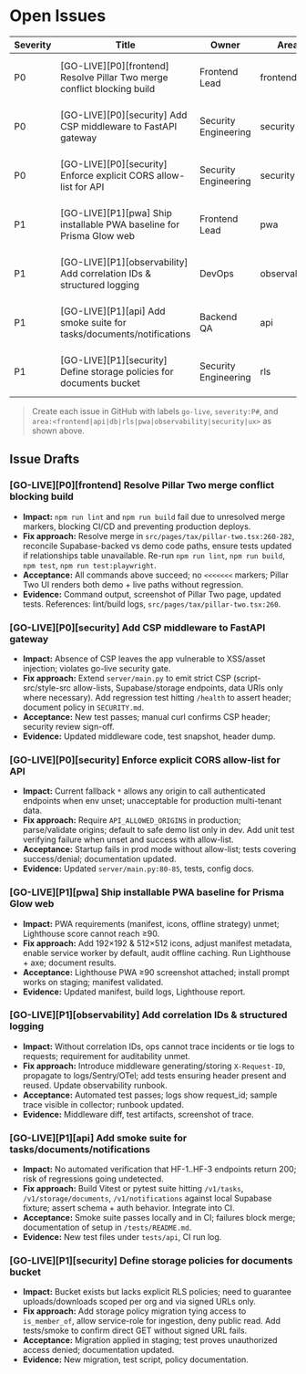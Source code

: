 # Open Issues

| Severity | Title | Owner | Area | GitHub | Status |
| --- | --- | --- | --- | --- | --- |
| P0 | [GO-LIVE][P0][frontend] Resolve Pillar Two merge conflict blocking build | Frontend Lead | frontend | _pending_ | ✅ Implemented (pending review) |
| P0 | [GO-LIVE][P0][security] Add CSP middleware to FastAPI gateway | Security Engineering | security | _pending_ | ✅ Implemented (pending review) |
| P0 | [GO-LIVE][P0][security] Enforce explicit CORS allow-list for API | Security Engineering | security | _pending_ | ✅ Implemented (pending review) |
| P1 | [GO-LIVE][P1][pwa] Ship installable PWA baseline for Prisma Glow web | Frontend Lead | pwa | _pending_ | ✅ Implemented (Lighthouse run pending) |
| P1 | [GO-LIVE][P1][observability] Add correlation IDs & structured logging | DevOps | observability | _pending_ | ✅ Implemented (pending review) |
| P1 | [GO-LIVE][P1][api] Add smoke suite for tasks/documents/notifications | Backend QA | api | _pending_ | ✅ Implemented (pending review) |
| P1 | [GO-LIVE][P1][security] Define storage policies for documents bucket | Security Engineering | rls | _pending_ | ✅ Implemented (pending review) |

> Create each issue in GitHub with labels `go-live`, `severity:P#`, and `area:<frontend|api|db|rls|pwa|observability|security|ux>` as shown above.

## Issue Drafts

### [GO-LIVE][P0][frontend] Resolve Pillar Two merge conflict blocking build
- **Impact:** `npm run lint` and `npm run build` fail due to unresolved merge markers, blocking CI/CD and preventing production deploys.
- **Fix approach:** Resolve merge in `src/pages/tax/pillar-two.tsx:260-282`, reconcile Supabase-backed vs demo code paths, ensure tests updated if relationships table unavailable. Re-run `npm run lint`, `npm run build`, `npm test`, `npm run test:playwright`.
- **Acceptance:** All commands above succeed; no `<<<<<<<` markers; Pillar Two UI renders both demo + live paths without regression.
- **Evidence:** Command output, screenshot of Pillar Two page, updated tests. References: lint/build logs, `src/pages/tax/pillar-two.tsx:260`.

### [GO-LIVE][P0][security] Add CSP middleware to FastAPI gateway
- **Impact:** Absence of CSP leaves the app vulnerable to XSS/asset injection; violates go-live security gate.
- **Fix approach:** Extend `server/main.py` to emit strict CSP (script-src/style-src allow-lists, Supabase/storage endpoints, data URIs only where necessary). Add regression test hitting `/health` to assert header; document policy in `SECURITY.md`.
- **Acceptance:** New test passes; manual curl confirms CSP header; security review sign-off.
- **Evidence:** Updated middleware code, test snapshot, header dump.

### [GO-LIVE][P0][security] Enforce explicit CORS allow-list for API
- **Impact:** Current fallback `*` allows any origin to call authenticated endpoints when env unset; unacceptable for production multi-tenant data.
- **Fix approach:** Require `API_ALLOWED_ORIGINS` in production; parse/validate origins; default to safe demo list only in dev. Add unit test verifying failure when unset and success with allow-list.
- **Acceptance:** Startup fails in prod mode without allow-list; tests covering success/denial; documentation updated.
- **Evidence:** Updated `server/main.py:80-85`, tests, config docs.

### [GO-LIVE][P1][pwa] Ship installable PWA baseline for Prisma Glow web
- **Impact:** PWA requirements (manifest, icons, offline strategy) unmet; Lighthouse score cannot reach ≥90.
- **Fix approach:** Add 192×192 & 512×512 icons, adjust manifest metadata, enable service worker by default, audit offline caching. Run Lighthouse + axe; document results.
- **Acceptance:** Lighthouse PWA ≥90 screenshot attached; install prompt works on staging; manifest validated.
- **Evidence:** Updated manifest, build logs, Lighthouse report.

### [GO-LIVE][P1][observability] Add correlation IDs & structured logging
- **Impact:** Without correlation IDs, ops cannot trace incidents or tie logs to requests; requirement for auditability unmet.
- **Fix approach:** Introduce middleware generating/storing `X-Request-ID`, propagate to logs/Sentry/OTel; add tests ensuring header present and reused. Update observability runbook.
- **Acceptance:** Automated test passes; logs show request_id; sample trace visible in collector; runbook updated.
- **Evidence:** Middleware diff, test artifacts, screenshot of trace.

### [GO-LIVE][P1][api] Add smoke suite for tasks/documents/notifications
- **Impact:** No automated verification that HF-1..HF-3 endpoints return 200; risk of regressions going undetected.
- **Fix approach:** Build Vitest or pytest suite hitting `/v1/tasks`, `/v1/storage/documents`, `/v1/notifications` against local Supabase fixture; assert schema + auth behavior. Integrate into CI.
- **Acceptance:** Smoke suite passes locally and in CI; failures block merge; documentation of setup in `/tests/README.md`.
- **Evidence:** New test files under `tests/api`, CI run log.

### [GO-LIVE][P1][security] Define storage policies for documents bucket
- **Impact:** Bucket exists but lacks explicit RLS policies; need to guarantee uploads/downloads scoped per org and via signed URLs only.
- **Fix approach:** Add storage policy migration tying access to `is_member_of`, allow service-role for ingestion, deny public read. Add tests/smoke to confirm direct GET without signed URL fails.
- **Acceptance:** Migration applied in staging; test proves unauthorized access denied; documentation updated.
- **Evidence:** New migration, test script, policy documentation.

